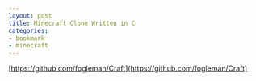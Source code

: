 ```yaml
---
layout: post
title: Minecraft Clone Written in C
categories:
- bookmark
- minecraft
---
```


[https://github.com/fogleman/Craft](https://github.com/fogleman/Craft)